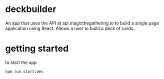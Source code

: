 # deckbuilder
An app that uses the API at api.magicthegathering.io to build a single page application using React.  Allows a user to build a deck of cards.

# getting started

to start the app

    npm run start:dev